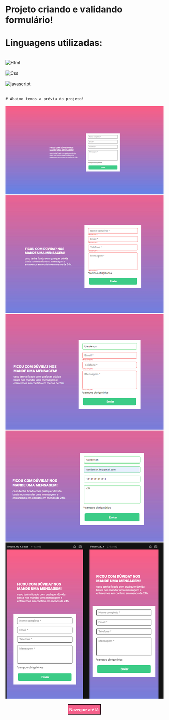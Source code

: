 # Projeto criando e validando formulário!

# Linguagens utilizadas:



<div style="display: inline_block"><br>
    <img alingn="center"alt="Html"src="https://img.shields.io/badge/HTML-239120?style=for-the-badge&logo=html5&logoColor=white"><br>
    <br>
    <img alingn="center"alt="Css"src="https://img.shields.io/badge/CSS-239120?&style=for-the-badge&logo=css3&logoColor=white" /><br>
    <br>
    <img alingn="center"alt="javascript"src="https://img.shields.io/badge/JavaScript-F7DF1E?style=for-the-badge&logo=javascript&logoColor=black">
</div></br>

    # Abaixo temos a prévia do projeto!

<img src="./img/print-Desktop.png">
<img src="./img/print-validation.png">
<img src="./img/print-validation-infor.png">
<img src="./img/print-validation-total.png">
<img src="./img/responsive-form.png">

<br>


<a href="https://uandersonlim.github.io/Quest-DevQues-HTML-CSS-JS/">
<p align="center"><img src="./img/img-button.png"></p>
</a>